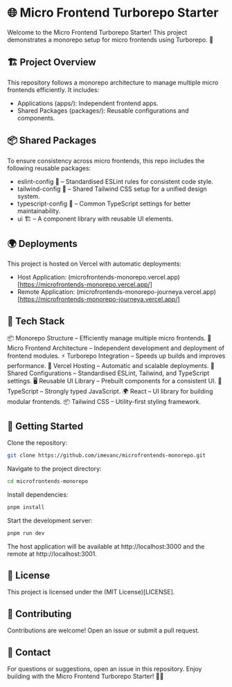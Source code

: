 # 🌐 Micro Frontend Turborepo Starter
Welcome to the Micro Frontend Turborepo Starter! This project demonstrates a monorepo setup for micro frontends using Turborepo. 🚀

## 🏗️ Project Overview
This repository follows a monorepo architecture to manage multiple micro frontends efficiently. It includes:
- Applications (apps/): Independent frontend apps.
- Shared Packages (packages/): Reusable configurations and components.

## 📦 Shared Packages
To ensure consistency across micro frontends, this repo includes the following reusable packages:
- eslint-config 🧹 – Standardised ESLint rules for consistent code style.
- tailwind-config 🎨 – Shared Tailwind CSS setup for a unified design system.
- typescript-config 📜 – Common TypeScript settings for better maintainability.
- ui 🏗️ – A component library with reusable UI elements.

## 🌍 Deployments
This project is hosted on Vercel with automatic deployments:
- Host Application: (microfrontends-monorepo.vercel.app)[https://microfrontends-monorepo.vercel.app/]
- Remote Application: (microfrontends-monorepo-journeya.vercel.app)[https://microfrontends-monorepo-journeya.vercel.app/]

## 🌟 Tech Stack
📦 Monorepo Structure – Efficiently manage multiple micro frontends.
🔗 Micro Frontend Architecture – Independent development and deployment of frontend modules.
⚡ Turborepo Integration – Speeds up builds and improves performance.
🚀 Vercel Hosting – Automatic and scalable deployments.
🎨 Shared Configurations – Standardised ESLint, Tailwind, and TypeScript settings.
🖥️ Reusable UI Library – Prebuilt components for a consistent UI.
🚀 TypeScript – Strongly typed JavaScript.
🌍 React – UI library for building modular frontends.
📦 Tailwind CSS – Utility-first styling framework.

## 🚀 Getting Started
Clone the repository:
```bash
git clone https://github.com/imevanc/microfrontends-monorepo.git
```
Navigate to the project directory:
```bash
cd microfrontends-monorepo
```
Install dependencies:
```bash
pnpm install
```
Start the development server:
```bash
pnpm run dev
```
The host application will be available at http://localhost:3000 and the remote at http://localhost:3001.

## 📄 License
This project is licensed under the (MIT License)[LICENSE].

## 🤝 Contributing
Contributions are welcome! Open an issue or submit a pull request.

## 📧 Contact
For questions or suggestions, open an issue in this repository.
Enjoy building with the Micro Frontend Turborepo Starter! 🚀🎉
